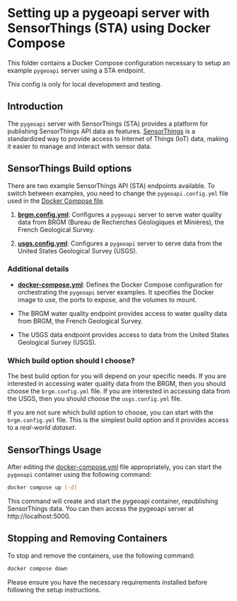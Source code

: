 # Setting up a pygeoapi server with SensorThings (STA) using Docker Compose

This folder contains a Docker Compose configuration necessary to setup an example `pygeoapi` server using a STA endpoint. 

This config is only for local development and testing.

## Introduction

The `pygeoapi` server with SensorThings (STA) provides a platform for publishing SensorThings API data as features. [SensorThings](https://github.com/opengeospatial/sensorthings) is a standardized way to provide access to Internet of Things (IoT) data, making it easier to manage and interact with sensor data.

## SensorThings Build options

There are two example SensorThings API (STA) endpoints available. To switch between examples, you need to change the `pygeoapi.config.yml` file used in the [Docker Compose file](docker-compose.yml).

1. [**brgm.config.yml**](brgm.config.yml): Configures a `pygeoapi` server to serve water quality data from BRGM (Bureau de Recherches Géologiques et Minières), the French Geological Survey.

2. [**usgs.config.yml**](usgs.config.yml): Configures a `pygeoapi` server to serve data from the United States Geological Survey (USGS).


### Additional details
- [**docker-compose.yml**](docker-compose.yml): Defines the Docker Compose configuration for orchestrating the `pygeoapi` server examples. It specifies the Docker image to use, the ports to expose, and the volumes to mount.

- The BRGM water quality endpoint provides access to water quality data from BRGM, the French Geological Survey.

- The USGS data endpoint provides access to data from the United States Geological Survey (USGS).

### Which build option should I choose?

The best build option for you will depend on your specific needs. If you are interested in accessing water quality data from the BRGM, then you should choose the `brgm.config.yml` file. If you are interested in accessing data from the USGS, then you should choose the `usgs.config.yml` file.

If you are not sure which build option to choose, you can start with the `brgm.config.yml` file. This is the simplest build option and it provides access to a _real-world dataset_.

## SensorThings Usage

After editing the [docker-compose.yml](docker-compose.yml) file appropriately, you can start the `pygeoapi` container using the following command:

```bash
docker compose up [-d]
```

This command will create and start the pygeoapi container, republishing SensorThings data. You can then access the pygeoapi server at http://localhost:5000.

## Stopping and Removing Containers

To stop and remove the containers, use the following command:

```bash
docker compose down
```

Please ensure you have the necessary requirements installed before following the setup instructions.